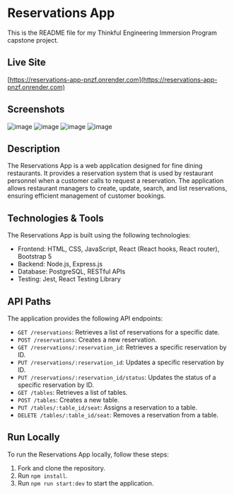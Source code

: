 # Reservations App

This is the README file for my Thinkful Engineering Immersion Program capstone project.

## Live Site

[https://reservations-app-pnzf.onrender.com](https://reservations-app-pnzf.onrender.com)

## Screenshots
![image](https://github.com/macadamsch/Reservations-App/assets/121463395/b41b5a34-45da-4c39-91ca-cbd09d109eb6)
![image](https://github.com/macadamsch/Reservations-App/assets/121463395/742c6b1c-eb5e-4ba0-b0c2-e2e8a8360cfe)
![image](https://github.com/macadamsch/Reservations-App/assets/121463395/7d725fdf-c8da-4fd2-9bd5-782ec9b03002) ![image](https://github.com/macadamsch/Reservations-App/assets/121463395/fbb33f27-a9ac-4ebf-9381-14fa399bfbe5)

## Description

The Reservations App is a web application designed for fine dining restaurants. It provides a reservation system that is used by restaurant personnel when a customer calls to request a reservation. The application allows restaurant managers to create, update, search, and list reservations, ensuring efficient management of customer bookings.

## Technologies & Tools
The Reservations App is built using the following technologies:

- Frontend: HTML, CSS, JavaScript, React (React hooks, React router), Bootstrap 5
- Backend: Node.js, Express.js
- Database: PostgreSQL, RESTful APIs
- Testing: Jest, React Testing Library

## API Paths
The application provides the following API endpoints:

- `GET /reservations`: Retrieves a list of reservations for a specific date.
- `POST /reservations`: Creates a new reservation.
- `GET /reservations/:reservation_id`: Retrieves a specific reservation by ID.
- `PUT /reservations/:reservation_id`: Updates a specific reservation by ID.
- `PUT /reservations/:reservation_id/status`: Updates the status of a specific reservation by ID.
- `GET /tables`: Retrieves a list of tables.
- `POST /tables`: Creates a new table.
- `PUT /tables/:table_id/seat`: Assigns a reservation to a table.
- `DELETE /tables/:table_id/seat`: Removes a reservation from a table.

## Run Locally
To run the Reservations App locally, follow these steps:

1. Fork and clone the repository.
2. Run `npm install`.
3. Run `npm run start:dev` to start the application.
